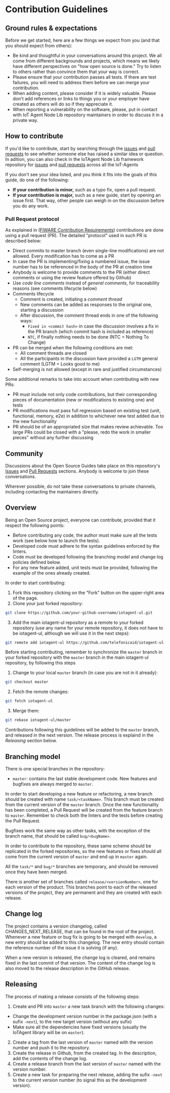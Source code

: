 # Contribution Guidelines

## Ground rules & expectations

Before we get started, here are a few things we expect from you (and that you should expect from others):

-   Be kind and thoughtful in your conversations around this project. We all come from different backgrounds and
    projects, which means we likely have different perspectives on "how open source is done." Try to listen to others
    rather than convince them that your way is correct.
-   Please ensure that your contribution passes all tests. If there are test failures, you will need to address them
    before we can merge your contribution.
-   When adding content, please consider if it is widely valuable. Please don't add references or links to things you or
    your employer have created as others will do so if they appreciate it.
-   When reporting a vulnerability on the software, please, put in contact with IoT Agent Node Lib repository
    maintainers in order to discuss it in a private way.

## How to contribute

If you'd like to contribute, start by searching through the [issues](https://github.com/telefonicaid/iotagent-ul/issues)
and [pull requests](https://github.com/telefonicaid/iotagent-ul/pulls) to see whether someone else has raised a similar
idea or question. In adition, you can also check in the IoTAgent Node Lib framework repository for
[issues](https://github.com/telefonicaid/iotagent-node-lib/issues) and
[pull requests](https://github.com/telefonicaid/iotagent-node-lib/pulls) across all the IoT-Agents

If you don't see your idea listed, and you think it fits into the goals of this guide, do one of the following:

-   **If your contribution is minor,** such as a typo fix, open a pull request.
-   **If your contribution is major,** such as a new guide, start by opening an issue first. That way, other people can
    weigh in on the discussion before you do any work.

### Pull Request protocol

As explained in ([FIWARE Contribution Requirements](https://fiware-requirements.readthedocs.io/en/latest/))
contributions are done using a pull request (PR). The detailed "protocol" used in such PR is described below:

-   Direct commits to master branch (even single-line modifications) are not allowed. Every modification has to come as
    a PR
-   In case the PR is implementing/fixing a numbered issue, the issue number has to be referenced in the body of the PR
    at creation time
-   Anybody is welcome to provide comments to the PR (either direct comments or using the review feature offered by
    Github)
-   Use _code line comments_ instead of _general comments_, for traceability reasons (see comments lifecycle below)
-   Comments lifecycle
    -   Comment is created, initiating a _comment thread_
    -   New comments can be added as responses to the original one, starting a discussion
    -   After discussion, the comment thread ends in one of the following ways:
        -   `Fixed in <commit hash>` in case the discussion involves a fix in the PR branch (which commit hash is
            included as reference)
        -   `NTC`, if finally nothing needs to be done (NTC = Nothing To Change)
-   PR can be merged when the following conditions are met:
    -   All comment threads are closed
    -   All the participants in the discussion have provided a `LGTM` general comment (LGTM = Looks good to me)
-   Self-merging is not allowed (except in rare and justified circumstances)

Some additional remarks to take into account when contributing with new PRs:

-   PR must include not only code contributions, but their corresponding pieces of documentation (new or modifications
    to existing one) and tests
-   PR modifications must pass full regression based on existing test (unit, functional, memory, e2e) in addition to
    whichever new test added due to the new functionality
-   PR should be of an appropriated size that makes review achievable. Too large PRs could be closed with a "please,
    redo the work in smaller pieces" without any further discussing

## Community

Discussions about the Open Source Guides take place on this repository's
[Issues](https://github.com/telefonicaid/iotagent-node-lib/issues) and
[Pull Requests](https://github.com/telefonicaid/iotagent-node-lib/pulls) sections. Anybody is welcome to join these
conversations.

Wherever possible, do not take these conversations to private channels, including contacting the maintainers directly.

## Overview

Being an Open Source project, everyone can contribute, provided that it respect the following points:

-   Before contributing any code, the author must make sure all the tests work (see below how to launch the tests).
-   Developed code must adhere to the syntax guidelines enforced by the linters.
-   Code must be developed following the branching model and change log policies defined below.
-   For any new feature added, unit tests must be provided, following the example of the ones already created.

In order to start contributing:

1.  Fork this repository clicking on the "Fork" button on the upper-right area of the page.
2.  Clone your just forked repository:

```bash
git clone https://github.com/your-github-username/iotagent-ul.git
```

3.  Add the main iotagent-ul repository as a remote to your forked repository (use any name for your remote repository,
    it does not have to be iotagent-ul, although we will use it in the next steps):

```bash
git remote add iotagent-ul https://github.com/telefonicaid/iotagent-ul.git
```

Before starting contributing, remember to synchronize the `master` branch in your forked repository with the `master`
branch in the main iotagent-ul repository, by following this steps

1.  Change to your local `master` branch (in case you are not in it already):

```bash
git checkout master
```

2.  Fetch the remote changes:

```bash
git fetch iotagent-ul
```

3.  Merge them:

```bash
git rebase iotagent-ul/master
```

Contributions following this guidelines will be added to the `master` branch, and released in the next version. The
release process is explaind in the _Releasing_ section below.

## Branching model

There is one special branches in the repository:

-   `master`: contains the last stable development code. New features and bugfixes are always merged to `master`.

In order to start developing a new feature or refactoring, a new branch should be created with name `task/<taskName>`.
This branch must be created from the current version of the `master` branch. Once the new functionality has been
completed, a Pull Request will be created from the feature branch to `master`. Remember to check both the linters and
the tests before creating the Pull Request.

Bugfixes work the same way as other tasks, with the exception of the branch name, that should be called `bug/<bugName>`.

In order to contribute to the repository, these same scheme should be replicated in the forked repositories, so the new
features or fixes should all come from the current version of `master` and end up in `master` again.

All the `task/*` and `bug/*` branches are temporary, and should be removed once they have been merged.

There is another set of branches called `release/<versionNumber>`, one for each version of the product. This branches
point to each of the released versions of the project, they are permanent and they are created with each release.

## Change log

The project contains a version changelog, called CHANGES_NEXT_RELEASE, that can be found in the root of the project.
Whenever a new feature or bug fix is going to be merged with `develop`, a new entry should be added to this changelog.
The new entry should contain the reference number of the issue it is solving (if any).

When a new version is released, the change log is cleared, and remains fixed in the last commit of that version. The
content of the change log is also moved to the release description in the GitHub release.

## Releasing

The process of making a release consists of the following steps:

1.  Create and PR into `master` a new task branch with the following changes:

-   Change the development version number in the package.json (with a sufix `-next`), to the new target version (without
    any sufix)
-   Make sure all the dependencies have fixed versions (usually the IoTAgent library will be on `master`).

2.  Create a tag from the last version of `master` named with the version number and push it to the repository.
3.  Create the release in Github, from the created tag. In the description, add the contents of the change log.
4.  Create a release branch from the last version of `master` named with the version number.
5.  Create a new task for preparing the next release, adding the sufix `-next` to the current version number (to signal
    this as the development version).
